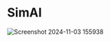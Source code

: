 # SimAI
![Screenshot 2024-11-03 155938](https://github.com/user-attachments/assets/281138a2-a656-476a-8d34-7397e3ad0153)

